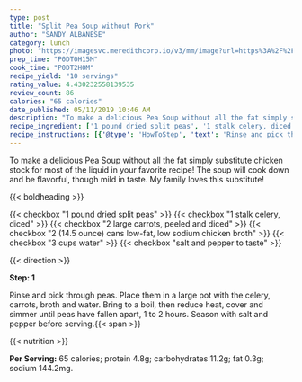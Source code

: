 ```yaml
---
type: post
title: "Split Pea Soup without Pork"
author: "SANDY ALBANESE"
category: lunch
photo: "https://imagesvc.meredithcorp.io/v3/mm/image?url=https%3A%2F%2Fimages.media-allrecipes.com%2Fuserphotos%2F340071.jpg"
prep_time: "P0DT0H15M"
cook_time: "P0DT2H0M"
recipe_yield: "10 servings"
rating_value: 4.430232558139535
review_count: 86
calories: "65 calories"
date_published: 05/11/2019 10:46 AM
description: "To make a delicious Pea Soup without all the fat simply substitute chicken stock for most of the liquid in your favorite recipe!  The soup will cook down and be flavorful, though mild in taste.  My family loves this substitute!"
recipe_ingredient: ['1 pound dried split peas', '1 stalk celery, diced', '2 large carrots, peeled and diced', '2 (14.5 ounce) cans low-fat, low sodium chicken broth', '3 cups water', 'salt and pepper to taste']
recipe_instructions: [{'@type': 'HowToStep', 'text': 'Rinse and pick through peas.  Place them in a large pot with the celery, carrots, broth and water.  Bring to a boil, then reduce heat, cover and simmer until peas have fallen apart, 1 to 2 hours.  Season with salt and pepper before serving.\n'}]
---
```


To make a delicious Pea Soup without all the fat simply substitute chicken stock for most of the liquid in your favorite recipe!  The soup will cook down and be flavorful, though mild in taste.  My family loves this substitute! 

{{< boldheading >}}

{{< checkbox "1 pound dried split peas" >}}
{{< checkbox "1 stalk celery, diced" >}}
{{< checkbox "2 large carrots, peeled and diced" >}}
{{< checkbox "2 (14.5 ounce) cans low-fat, low sodium chicken broth" >}}
{{< checkbox "3 cups water" >}}
{{< checkbox "salt and pepper to taste" >}}


{{< direction >}}

**Step: 1**

Rinse and pick through peas.  Place them in a large pot with the celery, carrots, broth and water.  Bring to a boil, then reduce heat, cover and simmer until peas have fallen apart, 1 to 2 hours.  Season with salt and pepper before serving.{{< span >}}

{{< nutrition >}}

**Per Serving:** 65 calories; protein 4.8g; carbohydrates 11.2g; fat 0.3g; sodium 144.2mg.